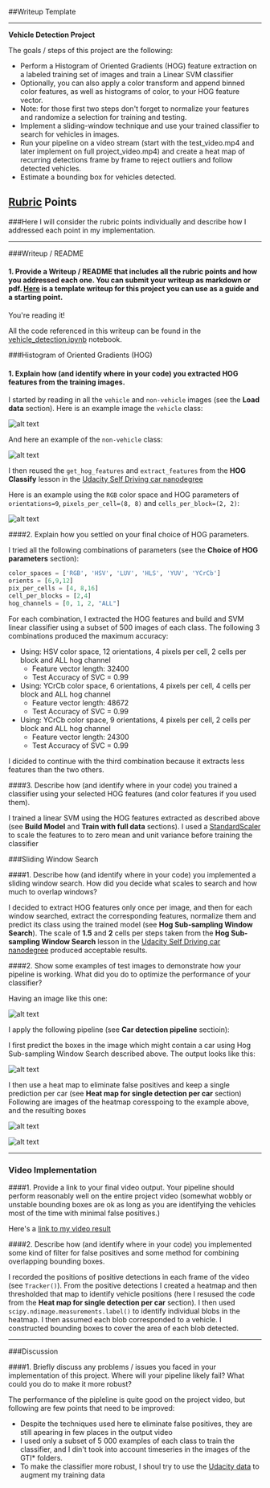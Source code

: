 ##Writeup Template

---

**Vehicle Detection Project**

The goals / steps of this project are the following:

* Perform a Histogram of Oriented Gradients (HOG) feature extraction on a labeled training set of images and train a  Linear SVM classifier
* Optionally, you can also apply a color transform and append binned color features, as well as histograms of color, to your HOG feature vector. 
* Note: for those first two steps don't forget to normalize your features and randomize a selection for training and testing.
* Implement a sliding-window technique and use your trained classifier to search for vehicles in images.
* Run your pipeline on a video stream (start with the test_video.mp4 and later implement on full project_video.mp4) and create a heat map of recurring detections frame by frame to reject outliers and follow detected vehicles.
* Estimate a bounding box for vehicles detected.

[//]: # (Image References)
[example_car]: ./output_images/example_car.png
[example_hog_features]: ./output_images/example_hog_features.png
[example_notcar]: ./output_images/example_notcar.png
[final_bboxes]: ./output_images/final_bboxes.png
[heatmap]: ./output_images/heatmap.png
[hog_sub_sampling_window_search]: ./output_images/hog_sub_sampling_window_search.png
[original_image]: ./output_images/original_image.jpg

## [Rubric](https://review.udacity.com/#!/rubrics/513/view) Points
###Here I will consider the rubric points individually and describe how I addressed each point in my implementation.  

---
###Writeup / README

#### 1. Provide a Writeup / README that includes all the rubric points and how you addressed each one.  You can submit your writeup as markdown or pdf.  [Here](https://github.com/udacity/CarND-Vehicle-Detection/blob/master/writeup_template.md) is a template writeup for this project you can use as a guide and a starting point.  

You're reading it!

All the code referenced in this writeup can be found in the [vehicle_detection.ipynb](./vehicle_detection.ipynb) notebook.

###Histogram of Oriented Gradients (HOG)

#### 1. Explain how (and identify where in your code) you extracted HOG features from the training images. 

I started by reading in all the `vehicle` and `non-vehicle` images (see the **Load data** section).  Here is an example image the `vehicle`  class:

![alt text][example_car]

And here an example of the  `non-vehicle` class:

![alt text][example_notcar]

I then reused the `get_hog_features` and `extract_features` from the **HOG Classify** lesson in the [Udacity Self Driving car nanodegree](https://www.udacity.com/)

Here is an example using the `RGB` color space and HOG parameters of `orientations=9`, `pixels_per_cell=(8, 8)` and `cells_per_block=(2, 2)`:


![alt text][example_hog_features]

####2. Explain how you settled on your final choice of HOG parameters.

I tried all the following combinations of parameters (see the **Choice of HOG parameters** section):
 
```python
color_spaces = ['RGB', 'HSV', 'LUV', 'HLS', 'YUV', 'YCrCb']
orients = [6,9,12]
pix_per_cells = [4, 8,16]
cell_per_blocks = [2,4]
hog_channels = [0, 1, 2, "ALL"]
```
For each combination, I extracted the HOG features and build and SVM linear classifier using a subset of 500 images of each class.
The following 3 combinations produced the maximum accuracy:

* Using:  HSV  color space,  12  orientations,  4  pixels per cell,  2  cells per block and  ALL  hog channel
	* Feature vector length: 32400
	* Test Accuracy of SVC =  0.99
* Using:  YCrCb  color space,  6  orientations,  4  pixels per cell,  4  cells per block and  ALL  hog channel
	* Feature vector length: 48672
	* Test Accuracy of SVC =  0.99
* Using:  YCrCb  color space,  9  orientations,  4  pixels per cell,  2  cells per block and  ALL  hog channel
	* Feature vector length: 24300
	* Test Accuracy of SVC =  0.99

I dicided to continue with the third combination because it extracts less features than the two others.

####3. Describe how (and identify where in your code) you trained a classifier using your selected HOG features (and color features if you used them).

I trained a linear SVM using the HOG features extracted as described above (see **Build Model** and **Train with full data** sections).
I used a [StandardScaler](http://scikit-learn.org/stable/modules/generated/sklearn.preprocessing.StandardScaler.html) to scale the features to to zero mean and unit variance before training the classifier

###Sliding Window Search

####1. Describe how (and identify where in your code) you implemented a sliding window search.  How did you decide what scales to search and how much to overlap windows?

I decided to extract HOG features only once per image, and then for each window searched, extract the corresponding features, normalize them and predict its class using
the trained model (see **Hog Sub-sampling Window Search**). 
The scale of **1.5** and **2** cells per steps taken from the **Hog Sub-sampling Window Search** lesson in the  [Udacity Self Driving car nanodegree](https://www.udacity.com/)
produced acceptable results.

####2. Show some examples of test images to demonstrate how your pipeline is working.  What did you do to optimize the performance of your classifier?

Having an image like this one:

![alt text][original_image]

I apply the following pipeline (see **Car detection pipeline** sectioin):

I first predict the boxes in the image which might contain a car using Hog Sub-sampling Window Search described above. The output looks like this:

![alt text][hog_sub_sampling_window_search]

I then use a heat map to eliminate false positives and keep a single prediction per car (see **Heat map for single detection per car** section)
Following are images of the heatmap coresspoing to the example above, and the resulting boxes

![alt text][heatmap]

![alt text][final_bboxes]

---

### Video Implementation

####1. Provide a link to your final video output.  Your pipeline should perform reasonably well on the entire project video (somewhat wobbly or unstable bounding boxes are ok as long as you are identifying the vehicles most of the time with minimal false positives.)

Here's a [link to my video result](./project_video_outpt.mp4)


####2. Describe how (and identify where in your code) you implemented some kind of filter for false positives and some method for combining overlapping bounding boxes.

I recorded the positions of positive detections in each frame of the video (see `Tracker()`).  From the positive detections I created a heatmap and then thresholded that map to identify vehicle positions (here I resused the code from the **Heat map for single detection per car** section).  I then used `scipy.ndimage.measurements.label()` to identify individual blobs in the heatmap.  I then assumed each blob corresponded to a vehicle.  I constructed bounding boxes to cover the area of each blob detected.  


---

###Discussion

####1. Briefly discuss any problems / issues you faced in your implementation of this project.  Where will your pipeline likely fail?  What could you do to make it more robust?

The performance of the pipleline is quite good on the project video, but following are few points that need to be improved:

* Despite the techniques used here te eliminate false positives, they are still apearing in few places in the output video
* I used only a subset of 5 000 examples of each class to train the classifier, and I din't took into account timeseries in the images of the GTI* folders.
* To make the classifier more robust, I shoul try to use the [Udacity data](https://github.com/udacity/self-driving-car/tree/master/annotations) to augment my training data


